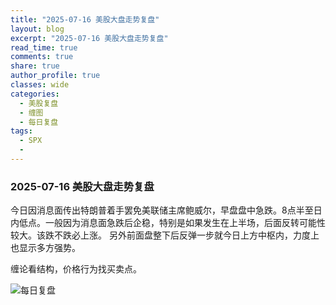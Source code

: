 ```yaml
---
title: "2025-07-16 美股大盘走势复盘"
layout: blog
excerpt: "2025-07-16 美股大盘走势复盘"
read_time: true
comments: true
share: true
author_profile: true
classes: wide
categories:
  - 美股复盘
  - 缠图
  - 每日复盘
tags:
  - SPX
  - 
---
```


### 2025-07-16 美股大盘走势复盘
今日因消息面传出特朗普着手罢免美联储主席鲍威尔，早盘盘中急跌。8点半至日内低点。一般因为消息面急跌后企稳，特别是如果发生在上半场，后面反转可能性较大。该跌不跌必上涨。
另外前面盘整下后反弹一步就今日上方中枢内，力度上也显示多方强势。

缠论看结构，价格行为找买卖点。

![每日复盘](https://image.olim.cc/2025/2025-07-16-每日复盘.jpg)

